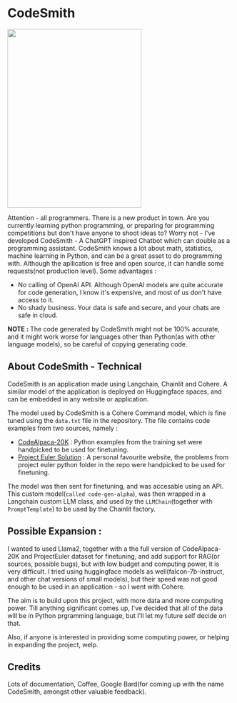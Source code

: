 # CodeSmith

<img src="https://github.com/yash-srivastava19/CodeSmith/assets/85068689/8d623ec9-7ded-4520-b696-e305f1b405e3" width="300" height="400" />

Attention - all programmers. There is a new product in town. Are you currently learning python programming, or preparing for programming competitions but don't have anyone to shoot ideas to? Worry not - I've developed CodeSmith - A ChatGPT inspired Chatbot which can double as a programming assistant. CodeSmith knows a lot about math, statistics, machine learning in Python, and can be a great asset to do programming with. Although the apllication is free and open source, it can handle some requests(not production level). Some advantages : 

- No calling of OpenAI API. Although OpenAI models are quite accurate for code generation, I know it's expensive, and most of us don't have access to it.
- No shady business. Your data is safe and secure, and your chats are safe in cloud.

**NOTE :** The code generated by CodeSmith might not be 100% accurate, and it might work worse for languages other than Python(as with other language models), so be careful of copying generating code. 

## About CodeSmith - Technical
CodeSmith is an application made using Langchain, Chainlit and Cohere. A similar model of the application is deployed on Huggingface spaces, and can be embedded in any website or application.

The model used by CodeSmith is a Cohere Command model, which is fine tuned using the `data.txt` file in the repository. The file contains code examples from two sources, namely : 

- [CodeAlpaca-20K](https://huggingface.co/datasets/sahil2801/CodeAlpaca-20k) : Python examples from the training set were handpicked to be used for finetuning.
- [Project Euler Solution](https://github.com/nayuki/Project-Euler-solutions/tree/master/python) : A personal favourite website, the problems from project euler python folder in the repo were handpicked to be used for finetuning. 

The model was then sent for finetuning, and was accesable using an API. This custom model(`called code-gen-alpha`), was then wrapped in a Langchain custom LLM class, and used by the `LLMChain`(together with `PromptTemplate`) to be used by the Chainlit factory.

## Possible Expansion : 
I wanted to used Llama2, together with a the full version of CodeAlpaca-20K and ProjectEuler dataset for finetuning, and add support for RAG(or sources, possible bugs), but with low budget and computing power, it is very difficult. I tried using huggingface models as well(falcon-7b-instruct, and other chat versions of small models), but their speed was not good enough to be used in an application - so I went with Cohere.

The aim is to build upon this project, with more data and more computing power. Till anything significant comes up, I've decided that all of the data will be in Python prgramming language, but I'll let my future self decide on that. 

Also, if anyone is interested in providing some computing power, or helping in expanding the project, welp. 

## Credits
Lots of documentation, Coffee, Google Bard(for coming up with the name CodeSmith, amongst other valuable feedback). 

